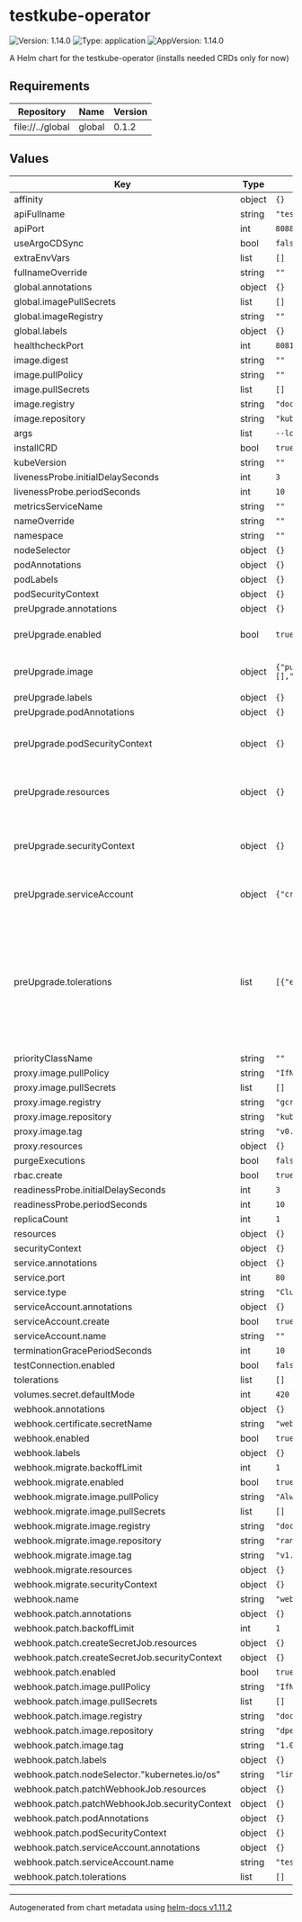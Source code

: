 # testkube-operator

![Version: 1.14.0](https://img.shields.io/badge/Version-1.14.0-informational?style=flat-square) ![Type: application](https://img.shields.io/badge/Type-application-informational?style=flat-square) ![AppVersion: 1.14.0](https://img.shields.io/badge/AppVersion-1.14.0-informational?style=flat-square)

A Helm chart for the testkube-operator (installs needed CRDs only for now)

## Requirements

| Repository | Name | Version |
|------------|------|---------|
| file://../global | global | 0.1.2 |

## Values

| Key | Type | Default | Description |
|-----|------|---------|-------------|
| affinity | object | `{}` |  |
| apiFullname | string | `"testkube-api-server"` |  |
| apiPort | int | `8088` |  |
| useArgoCDSync| bool | `false` |  |
| extraEnvVars | list | `[]` |  |
| fullnameOverride | string | `""` |  |
| global.annotations | object | `{}` |  |
| global.imagePullSecrets | list | `[]` |  |
| global.imageRegistry | string | `""` |  |
| global.labels | object | `{}` |  |
| healthcheckPort | int | `8081` |  |
| image.digest | string | `""` |  |
| image.pullPolicy | string | `""` |  |
| image.pullSecrets | list | `[]` |  |
| image.registry | string | `"docker.io"` |  |
| image.repository | string | `"kubeshop/testkube-operator"` |  |
| args | list | `--logtostderr=true` | |
| installCRD | bool | `true` |  |
| kubeVersion | string | `""` |  |
| livenessProbe.initialDelaySeconds | int | `3` |  |
| livenessProbe.periodSeconds | int | `10` |  |
| metricsServiceName | string | `""` |  |
| nameOverride | string | `""` |  |
| namespace | string | `""` |  |
| nodeSelector | object | `{}` |  |
| podAnnotations | object | `{}` |  |
| podLabels | object | `{}` |  |
| podSecurityContext | object | `{}` |  |
| preUpgrade.annotations | object | `{}` |  |
| preUpgrade.enabled | bool | `true` | Upgrade hook is enabled |
| preUpgrade.image | object | `{"pullPolicy":"IfNotPresent","pullSecrets":[],"registry":"docker.io","repository":"bitnami/kubectl","tag":"1.28.2"}` | Specify image parameters |
| preUpgrade.labels | object | `{}` |  |
| preUpgrade.podAnnotations | object | `{}` |  |
| preUpgrade.podSecurityContext | object | `{}` | Upgrade Pod Security Context |
| preUpgrade.resources | object | `{}` | Specify resource limits and requests |
| preUpgrade.securityContext | object | `{}` | Security Context for Upgrade kubectl container |
| preUpgrade.serviceAccount | object | `{"create":true}` | Create SA for upgrade hook |
| preUpgrade.tolerations | list | `[{"effect":"NoSchedule","key":"kubernetes.io/arch","operator":"Equal","value":"arm64"}]` | Tolerations to schedule a workload to nodes with any architecture type. Required for deployment to GKE cluster. |
| priorityClassName | string | `""` |  |
| proxy.image.pullPolicy | string | `"IfNotPresent"` |  |
| proxy.image.pullSecrets | list | `[]` |  |
| proxy.image.registry | string | `"gcr.io"` |  |
| proxy.image.repository | string | `"kubebuilder/kube-rbac-proxy"` |  |
| proxy.image.tag | string | `"v0.8.0"` |  |
| proxy.resources | object | `{}` |  |
| purgeExecutions | bool | `false` |  |
| rbac.create | bool | `true` |  |
| readinessProbe.initialDelaySeconds | int | `3` |  |
| readinessProbe.periodSeconds | int | `10` |  |
| replicaCount | int | `1` |  |
| resources | object | `{}` |  |
| securityContext | object | `{}` |  |
| service.annotations | object | `{}` |  |
| service.port | int | `80` |  |
| service.type | string | `"ClusterIP"` |  |
| serviceAccount.annotations | object | `{}` |  |
| serviceAccount.create | bool | `true` |  |
| serviceAccount.name | string | `""` |  |
| terminationGracePeriodSeconds | int | `10` |  |
| testConnection.enabled | bool | `false` |  |
| tolerations | list | `[]` |  |
| volumes.secret.defaultMode | int | `420` |  |
| webhook.annotations | object | `{}` |  |
| webhook.certificate.secretName | string | `"webhook-server-cert"` |  |
| webhook.enabled | bool | `true` |  |
| webhook.labels | object | `{}` |  |
| webhook.migrate.backoffLimit | int | `1` |  |
| webhook.migrate.enabled | bool | `true` |  |
| webhook.migrate.image.pullPolicy | string | `"Always"` |  |
| webhook.migrate.image.pullSecrets | list | `[]` |  |
| webhook.migrate.image.registry | string | `"docker.io"` |  |
| webhook.migrate.image.repository | string | `"rancher/kubectl"` |  |
| webhook.migrate.image.tag | string | `"v1.23.7"` |  |
| webhook.migrate.resources | object | `{}` |  |
| webhook.migrate.securityContext | object | `{}` |  |
| webhook.name | string | `"webhook-admission"` |  |
| webhook.patch.annotations | object | `{}` |  |
| webhook.patch.backoffLimit | int | `1` |  |
| webhook.patch.createSecretJob.resources | object | `{}` |  |
| webhook.patch.createSecretJob.securityContext | object | `{}` |  |
| webhook.patch.enabled | bool | `true` |  |
| webhook.patch.image.pullPolicy | string | `"IfNotPresent"` |  |
| webhook.patch.image.pullSecrets | list | `[]` |  |
| webhook.patch.image.registry | string | `"docker.io"` |  |
| webhook.patch.image.repository | string | `"dpejcev/kube-webhook-certgen"` |  |
| webhook.patch.image.tag | string | `"1.0.11"` |  |
| webhook.patch.labels | object | `{}` |  |
| webhook.patch.nodeSelector."kubernetes.io/os" | string | `"linux"` |  |
| webhook.patch.patchWebhookJob.resources | object | `{}` |  |
| webhook.patch.patchWebhookJob.securityContext | object | `{}` |  |
| webhook.patch.podAnnotations | object | `{}` |  |
| webhook.patch.podSecurityContext | object | `{}` |  |
| webhook.patch.serviceAccount.annotations | object | `{}` |  |
| webhook.patch.serviceAccount.name | string | `"testkube-operator-webhook-cert-mgr"` |  |
| webhook.patch.tolerations | list | `[]` |  |

----------------------------------------------
Autogenerated from chart metadata using [helm-docs v1.11.2](https://github.com/norwoodj/helm-docs/releases/v1.11.2)
